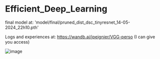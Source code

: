 # Efficient_Deep_Learning

final model at: 'model/final/pruned_dist_dsc_tinyresnet_14-05-2024_22h10.pth'

Logs and experiences at: https://wandb.ai/jpeignier/VGG-perso (I can give you access) 


![image](https://github.com/JulesPeignier/Efficient_Deep_Learning/assets/80787460/044a8b73-0a40-4b9a-8075-e4ccd82b3f21)
